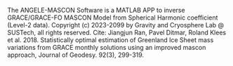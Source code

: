 The ANGELE-MASCON Software is a MATLAB APP to inverse GRACE/GRACE-FO MASCON Model from Spherical Harmonic coefficient (Level-2 data).
Copyright (c) 2023-2099 by Gravity and Cryosphere Lab @ SUSTech, all rights reserved.
Cite: Jiangjun Ran, Pavel Ditmar, Roland Klees et al. 2018. Statistically optimal estimation of Greenland Ice Sheet mass variations from GRACE monthly solutions using an improved mascon approach, Journal of Geodesy. 92(3), 299-319.
